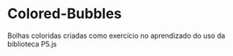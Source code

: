 # Colored-Bubbles
Bolhas coloridas criadas como exercício no aprendizado do uso da biblioteca P5.js
